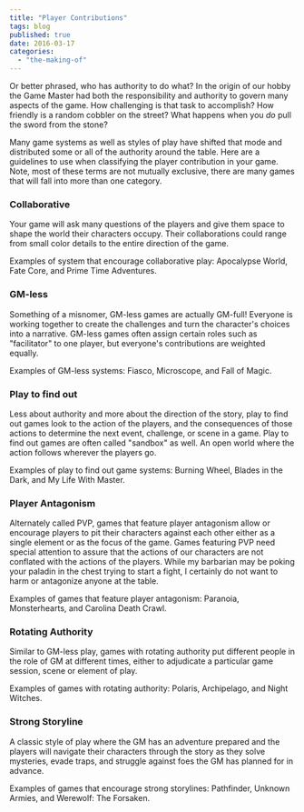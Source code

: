 ```yaml
---
title: "Player Contributions"
tags: blog
published: true
date: 2016-03-17
categories: 
  - "the-making-of"
---
```


Or better phrased, who has authority to do what? In the origin of our hobby the Game Master had both the responsibility and authority to govern many aspects of the game. How challenging is that task to accomplish? How friendly is a random cobbler on the street? What happens when you _do_ pull the sword from the stone?

Many game systems as well as styles of play have shifted that mode and distributed some or all of the authority around the table. Here are a guidelines to use when classifying the player contribution in your game. Note, most of these terms are not mutually exclusive, there are many games that will fall into more than one category.

### Collaborative

Your game will ask many questions of the players and give them space to shape the world their characters occupy. Their collaborations could range from small color details to the entire direction of the game.

Examples of system that encourage collaborative play: Apocalypse World, Fate Core, and Prime Time Adventures.

### GM-less

Something of a misnomer, GM-less games are actually GM-full! Everyone is working together to create the challenges and turn the character's choices into a narrative. GM-less games often assign certain roles such as "facilitator" to one player, but everyone's contributions are weighted equally.

Examples of GM-less systems: Fiasco, Microscope, and Fall of Magic.

### Play to find out

Less about authority and more about the direction of the story, play to find out games look to the action of the players, and the consequences of those actions to determine the next event, challenge, or scene in a game. Play to find out games are often called "sandbox" as well. An open world where the action follows wherever the players go.

Examples of play to find out game systems: Burning Wheel, Blades in the Dark, and My Life With Master.

### Player Antagonism

Alternately called PVP, games that feature player antagonism allow or encourage players to pit their characters against each other either as a single element or as the focus of the game. Games featuring PVP need special attention to assure that the actions of our characters are not conflated with the actions of the players. While my barbarian may be poking your paladin in the chest trying to start a fight, I certainly do not want to harm or antagonize anyone at the table.

Examples of games that feature player antagonism: Paranoia, Monsterhearts, and Carolina Death Crawl.

### Rotating Authority

Similar to GM-less play, games with rotating authority put different people in the role of GM at different times, either to adjudicate a particular game session, scene or element of play.

Examples of games with rotating authority: Polaris, Archipelago, and Night Witches.

### Strong Storyline

A classic style of play where the GM has an adventure prepared and the players will navigate their characters through the story as they solve mysteries, evade traps, and struggle against foes the GM has planned for in advance.

Examples of games that encourage strong storylines: Pathfinder, Unknown Armies, and Werewolf: The Forsaken.
